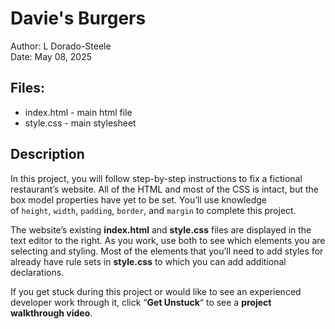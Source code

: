 # Davie's Burgers
Author: L Dorado-Steele  
Date: May 08, 2025  

## Files:
* index.html - main html file
* style.css - main stylesheet

## Description
In this project, you will follow step-by-step instructions to fix a fictional restaurant’s website. All of the HTML and most of the CSS is intact, but the box model properties have yet to be set. You’ll use knowledge of `height`, `width`, `padding`, `border`, and `margin` to complete this project.

The website’s existing **index.html** and **style.css** files are displayed in the text editor to the right. As you work, use both to see which elements you are selecting and styling. Most of the elements that you’ll need to add styles for already have rule sets in **style.css** to which you can add additional declarations.

If you get stuck during this project or would like to see an experienced developer work through it, click “**Get Unstuck**“ to see a **project walkthrough video**.